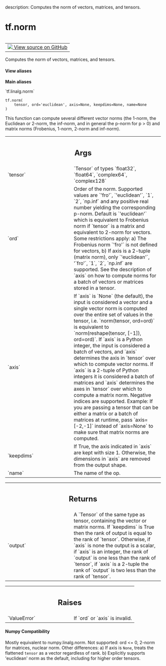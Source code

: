 description: Computes the norm of vectors, matrices, and tensors.

<div itemscope itemtype="http://developers.google.com/ReferenceObject">
<meta itemprop="name" content="tf.norm" />
<meta itemprop="path" content="Stable" />
</div>

# tf.norm

<!-- Insert buttons and diff -->

<table class="tfo-notebook-buttons tfo-api nocontent" align="left">
<td>
  <a target="_blank" href="https://github.com/tensorflow/tensorflow/blob/r2.3/tensorflow/python/ops/linalg_ops.py#L556-L624">
    <img src="https://www.tensorflow.org/images/GitHub-Mark-32px.png" />
    View source on GitHub
  </a>
</td>
</table>



Computes the norm of vectors, matrices, and tensors.

<section class="expandable">
  <h4 class="showalways">View aliases</h4>
  <p>
<b>Main aliases</b>
<p>`tf.linalg.norm`</p>
</p>
</section>

<pre class="devsite-click-to-copy prettyprint lang-py tfo-signature-link">
<code>tf.norm(
    tensor, ord='euclidean', axis=None, keepdims=None, name=None
)
</code></pre>



<!-- Placeholder for "Used in" -->

This function can compute several different vector norms (the 1-norm, the
Euclidean or 2-norm, the inf-norm, and in general the p-norm for p > 0) and
matrix norms (Frobenius, 1-norm, 2-norm and inf-norm).

<!-- Tabular view -->
 <table class="responsive fixed orange">
<colgroup><col width="214px"><col></colgroup>
<tr><th colspan="2"><h2 class="add-link">Args</h2></th></tr>

<tr>
<td>
`tensor`
</td>
<td>
`Tensor` of types `float32`, `float64`, `complex64`, `complex128`
</td>
</tr><tr>
<td>
`ord`
</td>
<td>
Order of the norm. Supported values are `'fro'`, `'euclidean'`,
`1`, `2`, `np.inf` and any positive real number yielding the corresponding
p-norm. Default is `'euclidean'` which is equivalent to Frobenius norm if
`tensor` is a matrix and equivalent to 2-norm for vectors.
Some restrictions apply:
a) The Frobenius norm `'fro'` is not defined for vectors,
b) If axis is a 2-tuple (matrix norm), only `'euclidean'`, '`fro'`, `1`,
`2`, `np.inf` are supported.
See the description of `axis` on how to compute norms for a batch of
vectors or matrices stored in a tensor.
</td>
</tr><tr>
<td>
`axis`
</td>
<td>
If `axis` is `None` (the default), the input is considered a vector
and a single vector norm is computed over the entire set of values in the
tensor, i.e. `norm(tensor, ord=ord)` is equivalent to
`norm(reshape(tensor, [-1]), ord=ord)`.
If `axis` is a Python integer, the input is considered a batch of vectors,
and `axis` determines the axis in `tensor` over which to compute vector
norms.
If `axis` is a 2-tuple of Python integers it is considered a batch of
matrices and `axis` determines the axes in `tensor` over which to compute
a matrix norm.
Negative indices are supported. Example: If you are passing a tensor that
can be either a matrix or a batch of matrices at runtime, pass
`axis=[-2,-1]` instead of `axis=None` to make sure that matrix norms are
computed.
</td>
</tr><tr>
<td>
`keepdims`
</td>
<td>
If True, the axis indicated in `axis` are kept with size 1.
Otherwise, the dimensions in `axis` are removed from the output shape.
</td>
</tr><tr>
<td>
`name`
</td>
<td>
The name of the op.
</td>
</tr>
</table>



<!-- Tabular view -->
 <table class="responsive fixed orange">
<colgroup><col width="214px"><col></colgroup>
<tr><th colspan="2"><h2 class="add-link">Returns</h2></th></tr>

<tr>
<td>
`output`
</td>
<td>
A `Tensor` of the same type as tensor, containing the vector or
matrix norms. If `keepdims` is True then the rank of output is equal to
the rank of `tensor`. Otherwise, if `axis` is none the output is a scalar,
if `axis` is an integer, the rank of `output` is one less than the rank
of `tensor`, if `axis` is a 2-tuple the rank of `output` is two less
than the rank of `tensor`.
</td>
</tr>
</table>



<!-- Tabular view -->
 <table class="responsive fixed orange">
<colgroup><col width="214px"><col></colgroup>
<tr><th colspan="2"><h2 class="add-link">Raises</h2></th></tr>

<tr>
<td>
`ValueError`
</td>
<td>
If `ord` or `axis` is invalid.
</td>
</tr>
</table>




#### Numpy Compatibility
Mostly equivalent to numpy.linalg.norm.
Not supported: ord <= 0, 2-norm for matrices, nuclear norm.
Other differences:
  a) If axis is `None`, treats the flattened `tensor` as a vector
   regardless of rank.
  b) Explicitly supports 'euclidean' norm as the default, including for
   higher order tensors.

